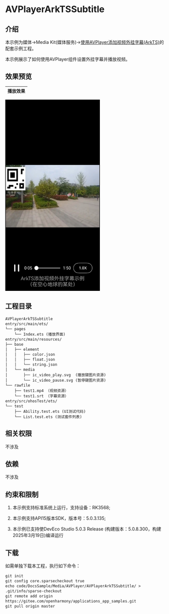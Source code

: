# AVPlayerArkTSSubtitle

## 介绍

本示例为媒体->Media Kit(媒体服务)->[使用AVPlayer添加视频外挂字幕(ArkTS)](https://gitee.com/openharmony/docs/blob/master/zh-cn/application-dev/media/media/video-subtitle.md)的配套示例工程。 

本示例展示了如何使用AVPlayer组件设置外挂字幕并播放视频。

## 效果预览

| 播放效果                                      | 
| -------------------------------------------- | 
<img src="./screenshots/AVPlayerArkTSSubtitle.jpeg" width="300" />


## 工程目录

```
AVPlayerArkTSSubtitle
entry/src/main/ets/
└── pages
    └── Index.ets (播放界面)
entry/src/main/resources/
├── base
│   ├── element
│   │   ├── color.json
│   │   ├── float.json
│   │   └── string.json
│   └── media
│       ├── ic_video_play.svg  (播放键图片资源)
│       └── ic_video_pause.svg (暂停键图片资源)
└── rawfile
    ├── test1.mp4 （视频资源）
    └── test1.srt （字幕资源）
entry/src/ohosTest/ets/
└── test
    ├── Ability.test.ets (UI测试代码)
    └── List.test.ets (测试套件列表)
```

## 相关权限

不涉及

## 依赖

不涉及

## 约束和限制

1. 本示例支持标准系统上运行，支持设备：RK3568;

2. 本示例支持API15版本SDK，版本号：5.0.3.135;
   
3. 本示例已支持使DevEco Studio 5.0.3 Release (构建版本：5.0.8.300，构建 2025年3月19日)编译运行

## 下载

如需单独下载本工程，执行如下命令：

```
git init
git config core.sparsecheckout true
echo code/DocsSample/Media/AVPlayer/AVPlayerArkTSSubtitle/ > .git/info/sparse-checkout
git remote add origin https://gitee.com/openharmony/applications_app_samples.git
git pull origin master
```